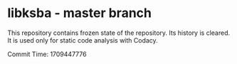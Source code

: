 # libksba - master branch

This repository contains frozen state of the repository.
Its history is cleared. It is used only for static code
analysis with Codacy.

Commit Time: 1709447776